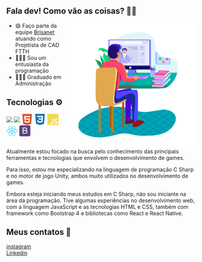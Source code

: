 <h2>Fala dev! Como vão as coisas? 👋😉</h2>

<img align="right" src="https://github.com/AndersonS7/AndersonS7/blob/main/img/man-computer.png" width="350"/>

- 😄 Faço parte da equipe [Brisanet](https://www.brisanet.com.br/) atuando como Projetista de CAD FTTH
- 👨🏻‍💻 Sou um entusiasta da programação
- 👨🏻‍🎓 Graduado em Administração

<h2>Tecnologias ⚙️</h2>

<div>
  <img align="center" src="https://cdn.jsdelivr.net/gh/devicons/devicon/icons/csharp/csharp-original.svg" width="30"/>
  <img align="center" src="https://cdn.jsdelivr.net/gh/devicons/devicon/icons/unity/unity-original-wordmark.svg" width="30"/>
  <img align="center" src="https://raw.githubusercontent.com/devicons/devicon/master/icons/html5/html5-plain.svg" width="30"/>
  <img align="center" src="https://raw.githubusercontent.com/devicons/devicon/master/icons/css3/css3-plain.svg" width="30"/>
  <img align="center" src="https://raw.githubusercontent.com/devicons/devicon/master/icons/javascript/javascript-plain.svg" width="30"/>
  <img align="center" src="https://raw.githubusercontent.com/devicons/devicon/master/icons/react/react-original.svg" width="30"/>
  <img align="center" src="https://raw.githubusercontent.com/devicons/devicon/master/icons/bootstrap/bootstrap-plain.svg" width="30"/>
</div>

<br>
  
<p>
  Atualmente estou focado na busca pelo conhecimento das principais ferramentas e tecnologias
  que envolvem o desenvolvimento de games.
</p>
<p>
  Para isso, estou me especializando na linguagem de programação C Sharp e no motor de jogo Unity, ambos
  muito utilizados no desenvolvimento de games.
 </p>
 <p>
  Embora esteja iniciando meus estudos em C Sharp, não sou iniciante na área da programação. Tive algumas experiências
  no desenvolvimento web, com a linguagem JavaScript e as 
  tecnologias HTML e CSS, também com framework como Bootstrap 4 e bibliotecas como React e React Native. 
</P>
  
<h2>Meus contatos 📱</h2>

<div>
  <a href="https://www.instagram.com/and_silva7/" target="_blank">
    instagram
  </a>
  <br>
  <a href="https://www.linkedin.com/in/anderson-silva-b7870520b/" target="_blank">
    Linkedin
  </a>
</div>

<!--
**AndersonS7/AndersonS7** is a ✨ _special_ ✨ repository because its `README.md` (this file) appears on your GitHub profile.
[![Linkedin Badge](https://www.linkedin.com/in/anderson-silva-b7870520b/)
[![Instagram Badge](https://www.instagram.com/and_silva7/)
Here are some ideas to get you started:

- 🔭 I’m currently working on ...
- 🌱 I’m currently learning ...
- 👯 I’m looking to collaborate on ...
- 🤔 I’m looking for help with ...
- 💬 Ask me about ...
- 📫 How to reach me: ...
- 😄 Pronouns: ...
- ⚡ Fun fact: ... 
-->
